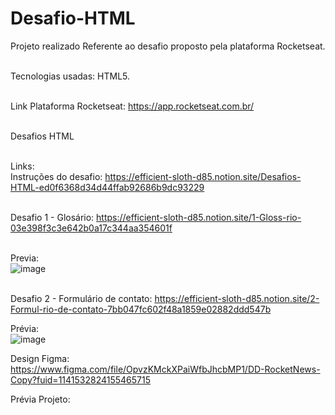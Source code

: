 # Desafio-HTML
Projeto realizado Referente ao desafio proposto pela plataforma Rocketseat.<br><br>

Tecnologias usadas: HTML5.<br><br>

Link Plataforma Rocketseat: https://app.rocketseat.com.br/<br><br>

Desafios HTML<br><br>

Links:<br>
Instruções do desafio: https://efficient-sloth-d85.notion.site/Desafios-HTML-ed0f6368d34d44ffab92686b9dc93229<br><br>

Desafio 1 - Glosário: https://efficient-sloth-d85.notion.site/1-Gloss-rio-03e398f3c3e642b0a17c344aa354601f<br><br>

Previa:<br>
![image](https://user-images.githubusercontent.com/95112994/189936468-9f161763-be2a-42f9-b8dc-20594f09879b.png)
<br><br>

Desafio 2 - Formulário de contato: https://efficient-sloth-d85.notion.site/2-Formul-rio-de-contato-7bb047fc602f48a1859e02882ddd547b <br>

Prévia:<br>
![image](https://user-images.githubusercontent.com/95112994/189936874-3a232140-04af-455a-9e43-35c7e34c8a20.png)


Design Figma: https://www.figma.com/file/OpvzKMckXPaiWfbJhcbMP1/DD-RocketNews-Copy?fuid=1141532824155465715


Prévia Projeto:
